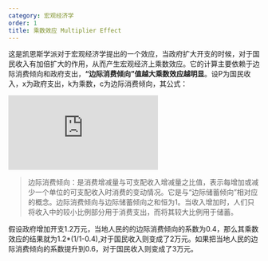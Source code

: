 ```yaml
---
category: 宏观经济学
order: 1
title: 乘数效应 Multiplier Effect
---
```


这是凯恩斯学派对于宏观经济学提出的一个效应，当政府扩大开支的时候，对于国民收入有加倍扩大的作用，从而产生宏观经济上乘数效应。它的计算主要依赖于边际消费倾向和政府支出，**“边际消费倾向”值越大乘数效应越明显**。设P为国民收入，x为政府支出，k为乘数，c为边际消费倾向，其公式：

![](https://latex.codecogs.com/svg.latex?P=k*x\(k=1/1-c\))

> 边际消费倾向：是消费增减量与可支配收入增减量之比值，表示每增加或减少一个单位的可支配收入时消费的变动情况。它是与“边际储蓄倾向”相对应的概念。边际消费倾向与边际储蓄倾向之和恒为1。当收入增加时，人们只将收入中的较小比例部分用于消费支出，而将其较大比例用于储蓄。

假设政府增加开支1.2万元，当地人民的的边际消费倾向的系数为0.4，那么其乘数效应的结果就为1.2*(1/1-0.4),对于国民收入则变成了2万元。如果把当地人民的边际消费倾向的系数提升到0.6，对于国民收入则变成了3万元。